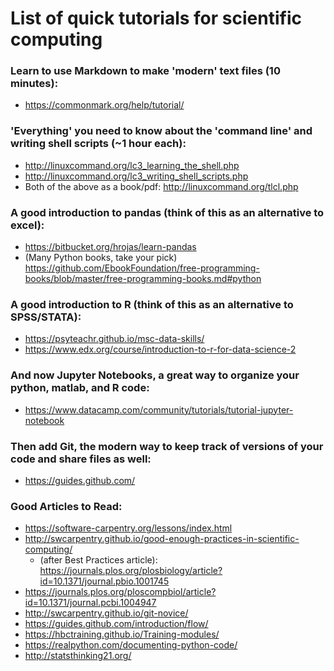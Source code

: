 # List of quick tutorials for scientific computing

### Learn to use Markdown to make 'modern' text files (10 minutes):
- https://commonmark.org/help/tutorial/

### 'Everything' you need to know about the 'command line' and writing shell scripts (~1 hour each):
- http://linuxcommand.org/lc3_learning_the_shell.php
- http://linuxcommand.org/lc3_writing_shell_scripts.php
 - Both of the above as a book/pdf: http://linuxcommand.org/tlcl.php

### A good introduction to pandas (think of this as an alternative to excel):
- https://bitbucket.org/hrojas/learn-pandas
- (Many Python books, take your pick) https://github.com/EbookFoundation/free-programming-books/blob/master/free-programming-books.md#python

### A good introduction to R (think of this as an alternative to SPSS/STATA):
- https://psyteachr.github.io/msc-data-skills/
- https://www.edx.org/course/introduction-to-r-for-data-science-2

### And now Jupyter Notebooks, a great way to organize your python, matlab, and R code:
- https://www.datacamp.com/community/tutorials/tutorial-jupyter-notebook

### Then add Git, the modern way to keep track of versions of your code and share files as well:
- https://guides.github.com/



### Good Articles to Read:
- https://software-carpentry.org/lessons/index.html
- http://swcarpentry.github.io/good-enough-practices-in-scientific-computing/
  - (after Best Practices article): https://journals.plos.org/plosbiology/article?id=10.1371/journal.pbio.1001745
- https://journals.plos.org/ploscompbiol/article?id=10.1371/journal.pcbi.1004947
- http://swcarpentry.github.io/git-novice/
- https://guides.github.com/introduction/flow/
- https://hbctraining.github.io/Training-modules/
- https://realpython.com/documenting-python-code/
- http://statsthinking21.org/
